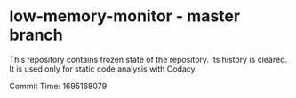 # low-memory-monitor - master branch

This repository contains frozen state of the repository.
Its history is cleared. It is used only for static code
analysis with Codacy.

Commit Time: 1695168079